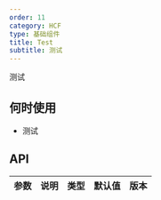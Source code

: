 ```yaml
---
order: 11
category: HCF
type: 基础组件
title: Test
subtitle: 测试
---
```


测试

## 何时使用

- 测试

## API

| 参数 | 说明 | 类型 | 默认值 | 版本 |
| ---- | ---- | ---- | ------ | ---- |

